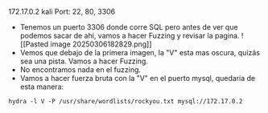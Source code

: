 172.17.0.2
kali
Port: 22, 80, 3306
- Tenemos un puerto 3306 donde corre SQL pero antes de ver que podemos sacar de ahi, vamos a  hacer Fuzzing y revisar la pagina.
![[Pasted image 20250306182829.png]]
- Vemos que debajo de la primera imagen, la "V" esta mas oscura, quizás sea una pista. Vamos a hacer Fuzzing.
- No encontramos nada en el fuzzing.
- Vamos a hacer fuerza bruta con la "V" en el puerto mysql, quedaria de esta manera:
```
hydra -l V -P /usr/share/wordlists/rockyou.txt mysql://172.17.0.2
```
